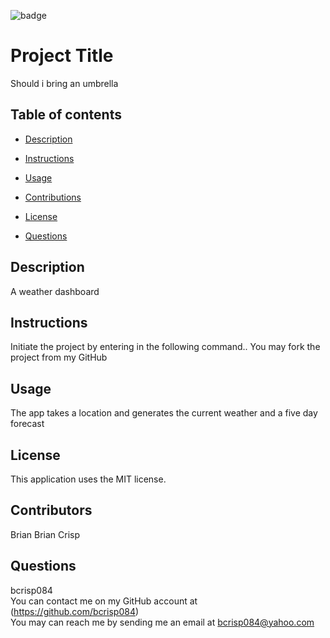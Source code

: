

  ![badge](https://img.shields.io/badge/license-MIT-brightgreen)

  # Project Title
  Should i bring an umbrella

  ## Table of contents
  + [Description](#description)

  + [Instructions](#instructions)

  + [Usage](#usage)

  + [Contributions](#contributions)

  + [License](#license)

  + [Questions](#questions)

  ## Description
  A weather dashboard

  ## Instructions
  Initiate the project by entering in the following command..
  You may fork the project from my GitHub

  ## Usage
  The app takes a location and generates the current weather and a five day forecast

  ## License
  This application uses the MIT license.

  ## Contributors
  Brian Brian Crisp

  ## Questions
  bcrisp084
  <br />
  You can contact me on my GitHub account at (https://github.com/bcrisp084)
  <br />
  You may can reach me by sending me an email at bcrisp084@yahoo.com 